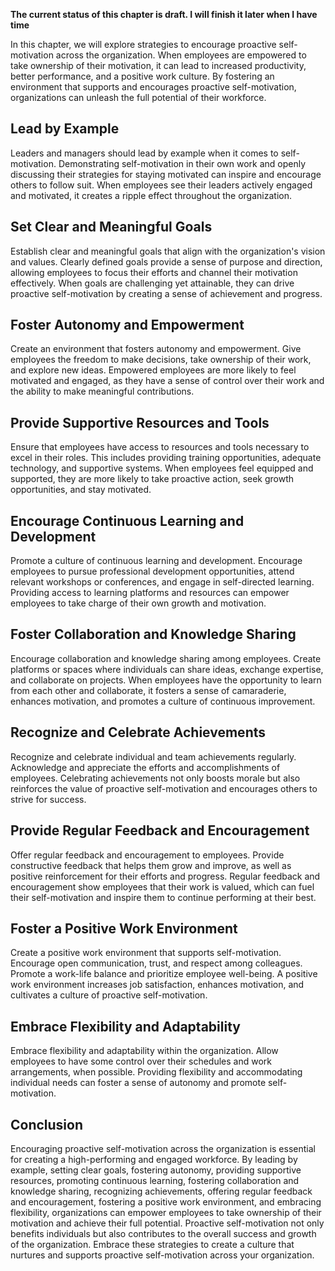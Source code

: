 **The current status of this chapter is draft. I will finish it later when I have time**

In this chapter, we will explore strategies to encourage proactive self-motivation across the organization. When employees are empowered to take ownership of their motivation, it can lead to increased productivity, better performance, and a positive work culture. By fostering an environment that supports and encourages proactive self-motivation, organizations can unleash the full potential of their workforce.

Lead by Example
---------------

Leaders and managers should lead by example when it comes to self-motivation. Demonstrating self-motivation in their own work and openly discussing their strategies for staying motivated can inspire and encourage others to follow suit. When employees see their leaders actively engaged and motivated, it creates a ripple effect throughout the organization.

Set Clear and Meaningful Goals
------------------------------

Establish clear and meaningful goals that align with the organization's vision and values. Clearly defined goals provide a sense of purpose and direction, allowing employees to focus their efforts and channel their motivation effectively. When goals are challenging yet attainable, they can drive proactive self-motivation by creating a sense of achievement and progress.

Foster Autonomy and Empowerment
-------------------------------

Create an environment that fosters autonomy and empowerment. Give employees the freedom to make decisions, take ownership of their work, and explore new ideas. Empowered employees are more likely to feel motivated and engaged, as they have a sense of control over their work and the ability to make meaningful contributions.

Provide Supportive Resources and Tools
--------------------------------------

Ensure that employees have access to resources and tools necessary to excel in their roles. This includes providing training opportunities, adequate technology, and supportive systems. When employees feel equipped and supported, they are more likely to take proactive action, seek growth opportunities, and stay motivated.

Encourage Continuous Learning and Development
---------------------------------------------

Promote a culture of continuous learning and development. Encourage employees to pursue professional development opportunities, attend relevant workshops or conferences, and engage in self-directed learning. Providing access to learning platforms and resources can empower employees to take charge of their own growth and motivation.

Foster Collaboration and Knowledge Sharing
------------------------------------------

Encourage collaboration and knowledge sharing among employees. Create platforms or spaces where individuals can share ideas, exchange expertise, and collaborate on projects. When employees have the opportunity to learn from each other and collaborate, it fosters a sense of camaraderie, enhances motivation, and promotes a culture of continuous improvement.

Recognize and Celebrate Achievements
------------------------------------

Recognize and celebrate individual and team achievements regularly. Acknowledge and appreciate the efforts and accomplishments of employees. Celebrating achievements not only boosts morale but also reinforces the value of proactive self-motivation and encourages others to strive for success.

Provide Regular Feedback and Encouragement
------------------------------------------

Offer regular feedback and encouragement to employees. Provide constructive feedback that helps them grow and improve, as well as positive reinforcement for their efforts and progress. Regular feedback and encouragement show employees that their work is valued, which can fuel their self-motivation and inspire them to continue performing at their best.

Foster a Positive Work Environment
----------------------------------

Create a positive work environment that supports self-motivation. Encourage open communication, trust, and respect among colleagues. Promote a work-life balance and prioritize employee well-being. A positive work environment increases job satisfaction, enhances motivation, and cultivates a culture of proactive self-motivation.

Embrace Flexibility and Adaptability
------------------------------------

Embrace flexibility and adaptability within the organization. Allow employees to have some control over their schedules and work arrangements, when possible. Providing flexibility and accommodating individual needs can foster a sense of autonomy and promote self-motivation.

Conclusion
----------

Encouraging proactive self-motivation across the organization is essential for creating a high-performing and engaged workforce. By leading by example, setting clear goals, fostering autonomy, providing supportive resources, promoting continuous learning, fostering collaboration and knowledge sharing, recognizing achievements, offering regular feedback and encouragement, fostering a positive work environment, and embracing flexibility, organizations can empower employees to take ownership of their motivation and achieve their full potential. Proactive self-motivation not only benefits individuals but also contributes to the overall success and growth of the organization. Embrace these strategies to create a culture that nurtures and supports proactive self-motivation across your organization.
